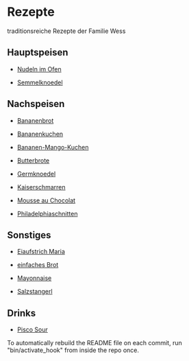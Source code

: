 # Rezepte

traditionsreiche Rezepte der Familie Wess



## Hauptspeisen

* [Nudeln im Ofen](https://github.com/wessm/Rezepte/tree/master/Rezepte/01_Hauptspeisen/Nudeln_im_Ofen.md/)

* [Semmelknoedel](https://github.com/wessm/Rezepte/tree/master/Rezepte/01_Hauptspeisen/Semmelknoedel.md/)



## Nachspeisen

* [Bananenbrot](https://github.com/wessm/Rezepte/tree/master/Rezepte/02_Nachspeisen/Bananenbrot.md/)

* [Bananenkuchen](https://github.com/wessm/Rezepte/tree/master/Rezepte/02_Nachspeisen/Bananenkuchen.md/)

* [Bananen-Mango-Kuchen](https://github.com/wessm/Rezepte/tree/master/Rezepte/02_Nachspeisen/Bananen-Mango-Kuchen.md/)

* [Butterbrote](https://github.com/wessm/Rezepte/tree/master/Rezepte/02_Nachspeisen/Butterbrote.md/)

* [Germknoedel](https://github.com/wessm/Rezepte/tree/master/Rezepte/02_Nachspeisen/Germknoedel.md/)

* [Kaiserschmarren](https://github.com/wessm/Rezepte/tree/master/Rezepte/02_Nachspeisen/Kaiserschmarren.md/)

* [Mousse au Chocolat](https://github.com/wessm/Rezepte/tree/master/Rezepte/02_Nachspeisen/Mousse_au_Chocolat.md/)

* [Philadelphiaschnitten](https://github.com/wessm/Rezepte/tree/master/Rezepte/02_Nachspeisen/Philadelphiaschnitten.md/)



## Sonstiges

* [Eiaufstrich Maria](https://github.com/wessm/Rezepte/tree/master/Rezepte/03_Sonstiges/Eiaufstrich_Maria.md/)

* [einfaches Brot](https://github.com/wessm/Rezepte/tree/master/Rezepte/03_Sonstiges/einfaches_Brot.md/)

* [Mayonnaise](https://github.com/wessm/Rezepte/tree/master/Rezepte/03_Sonstiges/Mayonnaise.md/)

* [Salzstangerl](https://github.com/wessm/Rezepte/tree/master/Rezepte/03_Sonstiges/Salzstangerl.md/)



## Drinks

* [Pisco Sour](https://github.com/wessm/Rezepte/tree/master/Rezepte/04_Drinks/Pisco_Sour.md/)



To automatically rebuild the README file on each commit, run "bin/activate_hook" from inside the repo once.